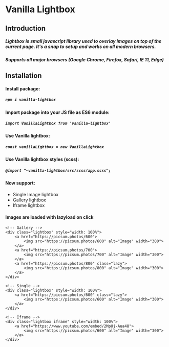 
# Vanilla Lightbox

## Introduction

##### Lightbox is small javascript library used to overlay images on top of the current page. It's a snap to setup and works on all modern browsers.

##### Supports all major browsers (Google Chrome, Firefox, Safari, IE 11, Edge)

## Installation

#### Install package:
##### `npm i vanilla-lightbox`
#### Import package into your JS file as ES6 module:
##### `import VanillaLightbox from 'vanilla-lightbox'`

#### Use Vanilla lightbox:
##### `const vanillaLightbox = new VanillaLightbox`
#### Use Vanilla lightbox styles (scss):
##### `@import "~vanilla-lightbox/src/scss/app.scss";`

#### Now support:

 - Single Image lightbox
 - Gallery lightbox
 - Iframe lightbox

#### Images are loaded with lazyload on click

```
<!-- Gallery -->
<div class="lightbox" style="width: 100%">
    <a href="https://picsum.photos/600">
        <img src="https://picsum.photos/600" alt="Image" width="300">
    </a>
    <a href="https://picsum.photos/700">
        <img src="https://picsum.photos/700" alt="Image" width="300">
    </a>
    <a href="https://picsum.photos/800" class="lazy">
        <img src="https://picsum.photos/800" alt="Image" width="300">
    </a>
</div>

<!-- Single -->
<div class="lightbox" style="width: 100%">
    <a href="https://picsum.photos/600" class="lazy">
        <img src="https://picsum.photos/600" alt="Image" width="300">
    </a>
</div>

<!-- Iframe -->
<div class="lightbox iframe" style="width: 100%">
    <a href="https://www.youtube.com/embed/2MpUj-Aua48">
        <img src="https://picsum.photos/600" alt="Image" width="300">
    </a>
</div>
```

